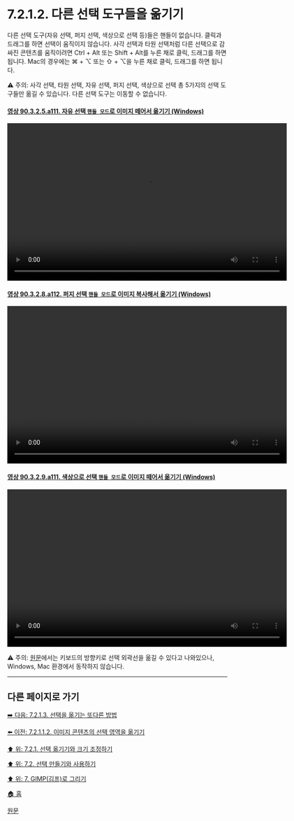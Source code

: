 # 7.2.1.2. 다른 선택 도구들을 옮기기

다른 선택 도구(자유 선택, 퍼지 선택, 색상으로 선택 등)들은 핸들이 없습니다. 클릭과 드래그를 하면 선택이 움직이지 않습니다. 사각 선택과 타원 선택처럼 다른 선택으로 감싸진 콘텐츠를 움직이려면 Ctrl + Alt 또는 Shift + Alt를 누른 채로 클릭, 드래그를 하면 됩니다. Mac의 경우에는 ⌘ + ⌥ 또는 ⇧ + ⌥을 누른 채로 클릭, 드래그를 하면 됩니다.

⚠️ 주의: 사각 선택, 타원 선택, 자유 선택, 퍼지 선택, 색상으로 선택 총 5가지의 선택 도구들만 옮길 수 있습니다. 다른 선택 도구는 이동할 수 없습니다.

<a id="90-03-02-05-a111"></a>

#### [영상 90.3.2.5.a111. 자유 선택 `핸들 모드`로 이미지 떼어서 옮기기 (Windows)](./90-03-02-05-free_select.md#90-03-02-05-a111)
<video controls="controls" width="640" height="360" src="https://github.com/wonder13662/gimp/assets/15767104/04966e0f-0d99-45a0-8200-fb9ec5fc6eda"></video>

<a id="90-03-02-08-a112"></a>

#### [영상 90.3.2.8.a112. 퍼지 선택 `핸들 모드`로 이미지 복사해서 옮기기 (Windows)](./90-03-02-08-fuzzy_select.md#90-03-02-08-a112)
<video controls="controls" width="640" height="360" src="https://github.com/wonder13662/gimp/assets/15767104/dd0912b8-9201-4a49-9f9e-b641aba4fcf1"></video>

<a id="90-03-02-09-a111"></a>

#### [영상 90.3.2.9.a111. 색상으로 선택 `핸들 모드`로 이미지 떼어서 옮기기 (Windows)](./90-03-02-09-select_by_color.md#90-03-02-09-a111)
<video controls="controls" width="640" height="360" src="https://github.com/wonder13662/gimp/assets/15767104/367cdb31-2dc2-4f6f-bb89-ccfc1d7d9501"></video>

⚠️ 주의: [원문](https://docs.gimp.org/2.10/ko/gimp-using-selections.html#idm3974)에서는 키보드의 방향키로 선택 외곽선을 옮길 수 있다고 나와있으나, Windows, Mac 환경에서 동작하지 않습니다.

***

## 다른 페이지로 가기
[➡️ 다음: 7.2.1.3. 선택을 옮기는 또다른 방법](./07-02-01-03-a_different_method_of_moving_a_selection.md)

[⬅️ 이전: 7.2.1.1.2. 이미지 콘텐츠의 선택 영역을 옮기기](./07-02-01-01-02-moving_the_selection_with_the_image_contents.md)

[⬆️ 위: 7.2.1. 선택 옮기기와 크기 조정하기](./07-02-01-00-moving-or-resizing-a-selection.md)

[⬆️ 위: 7.2. 선택 만들기와 사용하기](./07-02-00-creating-and-using-selections.md)

[⬆️ 위: 7. GIMP(김프)로 그리기](./07-00-painting-with-gimp.md)

[🏠 홈](./00-home.md)

[원문](https://docs.gimp.org/2.10/ko/gimp-using-selections.html#idm3974)
